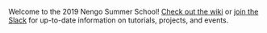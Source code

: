 Welcome to the 2019 Nengo Summer School! [Check out the wiki](https://github.com/ctn-waterloo/summerschool2019/wiki) or [join the Slack](https://join.slack.com/t/nengosummerschool2019/shared_invite/enQtNjYwODMwMTQzNDMxLWFmZGUxNzEwMDcxOGU2YTg1NjBhNzQ0NjIwYTlmNGM4ZWUzOWU2NGRjMTAyZGE0ODEzODc5NTM5NzQxYWM2MzI) for up-to-date information on tutorials, projects, and events.

